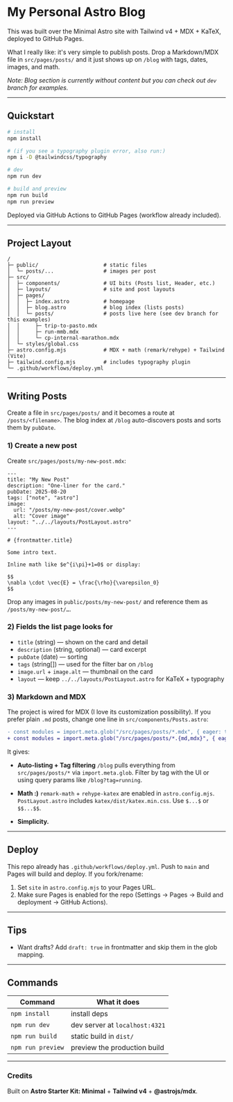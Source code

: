# My Personal Astro Blog

This was built over the Minimal Astro site with Tailwind v4 + MDX + KaTeX, deployed to GitHub Pages.

What I really like: it's very simple to publish posts. Drop a Markdown/MDX file in `src/pages/posts/` and it just shows up on `/blog` with tags, dates, images, and math.

*Note: Blog section is currently without content but you can check out `dev` branch for examples.*

---

## Quickstart

```bash
# install
npm install

# (if you see a typography plugin error, also run:)
npm i -D @tailwindcss/typography

# dev
npm run dev

# build and preview
npm run build
npm run preview
```

Deployed via GitHub Actions to GitHub Pages (workflow already included).

---

## Project Layout

```
/
├─ public/                     # static files 
│  └─ posts/...                # images per post 
├─ src/
│  ├─ components/              # UI bits (Posts list, Header, etc.)
│  ├─ layouts/                 # site and post layouts
│  ├─ pages/
│  │  ├─ index.astro           # homepage
│  │  ├─ blog.astro            # blog index (lists posts)
│  │  └─ posts/                # posts live here (see dev branch for this examples)
│  │     ├─ trip-to-pasto.mdx
│  │     ├─ run-mmb.mdx
│  │     └─ cp-internal-marathon.mdx
│  └─ styles/global.css
├─ astro.config.mjs            # MDX + math (remark/rehype) + Tailwind (Vite)
├─ tailwind.config.mjs         # includes typography plugin
└─ .github/workflows/deploy.yml
```

---

## Writing Posts

Create a file in `src/pages/posts/` and it becomes a route at `/posts/<filename>`. The blog index at `/blog` auto-discovers posts and sorts them by `pubDate`.

### 1) Create a new post

Create `src/pages/posts/my-new-post.mdx`:

```mdx
---
title: "My New Post"
description: "One-liner for the card."
pubDate: 2025-08-20
tags: ["note", "astro"]
image:
  url: "/posts/my-new-post/cover.webp"
  alt: "Cover image"
layout: "../../layouts/PostLayout.astro"
---

# {frontmatter.title}

Some intro text.

Inline math like $e^{i\pi}+1=0$ or display:

$$
\nabla \cdot \vec{E} = \frac{\rho}{\varepsilon_0}
$$
```

Drop any images in `public/posts/my-new-post/` and reference them as `/posts/my-new-post/…`.

### 2) Fields the list page looks for

* `title` (string) — shown on the card and detail
* `description` (string, optional) — card excerpt
* `pubDate` (date) — sorting
* `tags` (string\[]) — used for the filter bar on `/blog`
* `image.url` + `image.alt` — thumbnail on the card
* `layout` — keep `../../layouts/PostLayout.astro` for KaTeX + typography

### 3) Markdown and MDX

The project is wired for MDX (I love its customization possibility). If you prefer plain `.md` posts, change one line in `src/components/Posts.astro`:

```diff
- const modules = import.meta.glob("/src/pages/posts/*.mdx", { eager: true });
+ const modules = import.meta.glob("/src/pages/posts/*.{md,mdx}", { eager: true });
```

It gives:

* **Auto-listing + Tag filtering**
  `/blog` pulls everything from `src/pages/posts/*` via `import.meta.glob`.
  Filter by tag with the UI or using query params like `/blog?tag=running`.

* **Math :)**
  `remark-math` + `rehype-katex` are enabled in `astro.config.mjs`.
  `PostLayout.astro` includes `katex/dist/katex.min.css`. Use `$...$` or `$$...$$`.

* **Simplicity.**
---

## Deploy 

This repo already has `.github/workflows/deploy.yml`.
Push to `main` and Pages will build and deploy. If you fork/rename:

1. Set `site` in `astro.config.mjs` to your Pages URL.
2. Make sure Pages is enabled for the repo (Settings -> Pages -> Build and deployment -> GitHub Actions).

---

## Tips

* Want drafts? Add `draft: true` in frontmatter and skip them in the glob mapping.

---

## Commands

| Command           | What it does                   |
| ----------------- | ------------------------------ |
| `npm install`     | install deps                   |
| `npm run dev`     | dev server at `localhost:4321` |
| `npm run build`   | static build in `dist/`        |
| `npm run preview` | preview the production build   |

---

### Credits

Built on **Astro Starter Kit: Minimal** + **Tailwind v4** + **@astrojs/mdx**.
